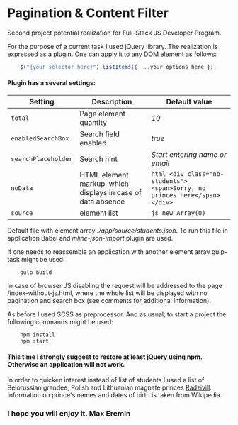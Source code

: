 # Pagination & Content Filter
Second project potential realization for Full-Stack JS Developer Program. 

For the purpose of a current task I used jQuery library. The realization is expressed as a plugin. One can
apply it to any DOM element as follows:
```js
    $("{your selector here}").listItems({ ...your options here });
```

#### Plugin has a several settings:
| Setting | Description | Default value |
| --- | --- | --- |
| `total` | Page element quantity  | *10* |
| `enabledSearchBox` | Search field enabled | *true* |
| `searchPlaceholder` | Search hint | *Start entering name or email* |
| `noData` | HTML element markup, which displays in case of data absence  | ```html <div class="no-students"> <span>Sorry, no princes here</span> </div> ``` |
| `source` | element list | ```js new Array(0) ``` |


Default file with element array *./app/source/students.json*. To run this file in application Babel and  *inline-json-import* plugin are used.

If one needs to reassemble an application with another element array gulp-task might be used: 
```shell
    gulp build
```

In case of  browser JS disabling the request will be addressed to the page /index-without-js.html, where the whole list will be displayed with no pagination and search box (see comments for additional information).

As before I used SCSS as preprocessor. And as usual, to start a project the following commands might be used:
```shell
    npm install
    npm start
```
#### This time I strongly suggest to  restore at least jQuery using npm. Otherwise an application  will not work.

In order to quicken interest instead of list of students  I used a list of Belorussian grandee, Polish and Lithuanian magnate princes [Radzivill](https://ru.wikipedia.org/wiki/%D0%A0%D0%B0%D0%B4%D0%B7%D0%B8%D0%B2%D0%B8%D0%BB%D0%BB%D1%8B). Information on prince's names and dates of birth is taken from Wikipedia.

### I hope you will enjoy it. Max Eremin
